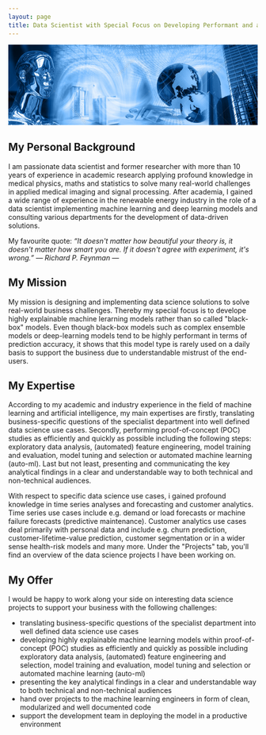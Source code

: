 ```yaml
---
layout: page
title: Data Scientist with Special Focus on Developing Performant and also Explainable state-of-the-art Machine-Learning Models to Solve Real-World Business Problems
---
```

![screenshot](images/artificial_intelligence.png)


## My Personal Background
I am passionate data scientist and former researcher with more than 10 years of experience in academic research applying profound knowledge in medical physics, maths and statistics to solve many real-world challenges in applied medical imaging and signal processing. After academia, I gained a wide range of experience in the renewable energy industry in the role of a data scientist implementing machine learning and deep learning models and consulting various departments for the development of data-driven solutions.

My favourite quote:
*“It doesn't matter how beautiful your theory is, it doesn't matter how smart you are. If it doesn't agree with experiment, it's wrong.” ― Richard P. Feynman ―*
## My Mission
My mission is designing and implementing data science solutions to solve real-world business challenges. Thereby my special focus is to develope highly explainable machine lerarning models rather than so called "black-box" models. Even though black-box models such as complex ensemble models or deep-learning models tend to be highly performant in terms of prediction accuracy, it shows that this model type is rarely used on a daily basis to support the business due to understandable mistrust of the end-users.
## My Expertise
According to my academic and industry experience in the field of machine learning and artificial intelligence, my main expertises are firstly, translating business-specific questions of the specialist department into well defined data science use cases. Secondly, performing proof-of-concept (POC) studies as efficiently and quickly as possible including the following steps: exploratory data analysis, (automated) feature engineering, model training and evaluation, model tuning and selection or automated machine learning (auto-ml). Last but not least, presenting and communicating the key analytical findings in a clear and understandable way to both technical and non-technical audiences.

With respect to specific data science use cases, i gained profound knowledge in time series analyses and forecasting and customer analytics. Time series use cases include e.g. demand or load forecasts or machine failure forecasts (predictive maintenance). Customer analytics use cases deal primarily with personal data and include e.g. churn prediction, customer-lifetime-value prediction, customer segmentation or in a wider sense health-risk models and many more. Under the "Projects" tab, you'll find an overview of the data science projects I have been working on. 
## My Offer
I would be happy to work along your side on interesting data science projects to support your business with the following challenges:

- translating business-specific questions of the specialist department into well defined data science use cases
- developing highly explainable machine learning models within proof-of-concept (POC) studies as efficiently and quickly as possible including exploratory data analysis, (automated) feature engineering and selection, model training and evaluation, model tuning and selection or automated machine learning (auto-ml)
- presenting the key analytical findings in a clear and understandable way to both technical and non-technical audiences 
- hand over projects to the machine learning engineers in form of clean, modularized and well documented code
- support the development team in deploying the model in a productive environment